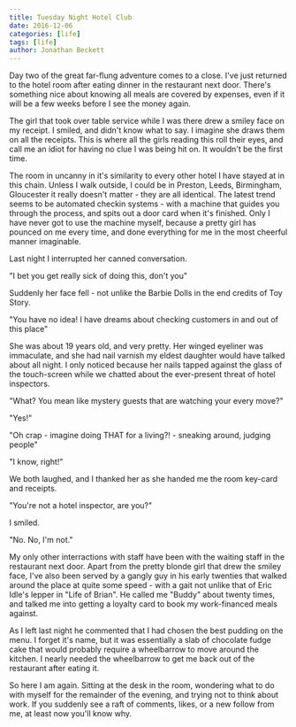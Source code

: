 ```yaml
---
title: Tuesday Night Hotel Club
date: 2016-12-06
categories: [life]
tags: [life]
author: Jonathan Beckett
---
```


Day two of the great far-flung adventure comes to a close. I've just returned to the hotel room after eating dinner in the restaurant next door. There's something nice about knowing all meals are covered by expenses, even if it will be a few weeks before I see the money again.

The girl that took over table service while I was there drew a smiley face on my receipt. I smiled, and didn't know what to say. I imagine she draws them on all the receipts. This is where all the girls reading this roll their eyes, and call me an idiot for having no clue I was being hit on. It wouldn't be the first time.

The room in uncanny in it's similarity to every other hotel I have stayed at in this chain. Unless I walk outside, I could be in Preston, Leeds, Birmingham, Gloucester it really doesn't matter - they are all identical. The latest trend seems to be automated checkin systems - with a machine that guides you through the process, and spits out a door card when it's finished. Only I have never got to use the machine myself, because a pretty girl has pounced on me every time, and done everything for me in the most cheerful manner imaginable.

Last night I interrupted her canned conversation.

"I bet you get really sick of doing this, don't you"

Suddenly her face fell - not unlike the Barbie Dolls in the end credits of Toy Story.

"You have no idea! I have dreams about checking customers in and out of this place"

She was about 19 years old, and very pretty. Her winged eyeliner was immaculate, and she had nail varnish my eldest daughter would have talked about all night. I only noticed because her nails tapped against the glass of the touch-screen while we chatted about the ever-present threat of hotel inspectors.

"What? You mean like mystery guests that are watching your every move?"

"Yes!"

"Oh crap - imagine doing THAT for a living?! - sneaking around, judging people"

"I know, right!"

We both laughed, and I thanked her as she handed me the room key-card and receipts.

"You're not a hotel inspector, are you?"

I smiled.

"No. No, I'm not."

My only other interractions with staff have been with the waiting staff in the restaurant next door. Apart from the pretty blonde girl that drew the smiley face, I've also been served by a gangly guy in his early twenties that walked around the place at quite some speed - with a gait not unlike that of Eric Idle's lepper in "Life of Brian". He called me "Buddy" about twenty times, and talked me into getting a loyalty card to book my work-financed meals against.

As I left last night he commented that I had chosen the best pudding on the menu. I forget it's name, but it was essentially a slab of chocolate fudge cake that would probably require a wheelbarrow to move around the kitchen. I nearly needed the wheelbarrow to get me back out of the restaurant after eating it.

So here I am again. Sitting at the desk in the room, wondering what to do with myself for the remainder of the evening, and trying not to think about work. If you suddenly see a raft of comments, likes, or a new follow from me, at least now you'll know why.